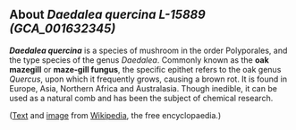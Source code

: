 About *Daedalea quercina L-15889 (GCA\_001632345)* 
--------------------------------------------------



***Daedalea quercina*** is a species of mushroom in the order
Polyporales, and the type species of the genus *Daedalea*. Commonly
known as the **oak mazegill** or **maze-gill fungus**, the specific
epithet refers to the oak genus *Quercus*, upon which it frequently
grows, causing a brown rot. It is found in Europe, Asia, Northern Africa
and Australasia. Though inedible, it can be used as a natural comb and
has been the subject of chemical research.

([Text](http://en.wikipedia.org/wiki/Daedalea_quercina) and
[image](https://commons.wikimedia.org/wiki/File:Daedalea_quercina.jpg)
from [Wikipedia](http://en.wikipedia.org/), the free encyclopaedia.)
